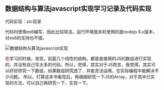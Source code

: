 ## 数据结构与算法javascript实现学习记录及代码实现

代码实现：src目录

代码均使用es6编写，因此比较简洁。运行环境我本机使用的是nodejs 6.x版本，对es6的支持也不错。

![数据结构与算法javascript实现](http://7xt3oh.com2.z0.glb.clouddn.com/4ec2d5628535e5ddad69ab8175c6a7efce1b6222.jpg)


在学习的时候，发现，前面几个线性的结构，都是直接用的JS的数组进行实现的，并没有自己写太多的代码，所以，觉得，其实对于JS而言，我觉得，其实可以好好研究一下数组，如果数组研究透了，并能灵活运用，在实际编程中能解决不少问题。
所以，打算这本书看完后，再细细研究一下JS的Array，对于其中已实现的方法，可以自己再研究一下，实现一下。
